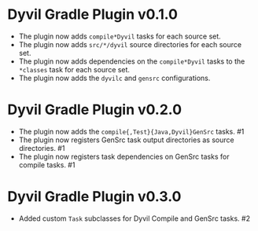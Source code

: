# Dyvil Gradle Plugin v0.1.0

+ The plugin now adds `compile*Dyvil` tasks for each source set.
+ The plugin now adds `src/*/dyvil` source directories for each source set.
+ The plugin now adds dependencies on the `compile*Dyvil` tasks to the `*classes` task for each source set.
+ The plugin now adds the `dyvilc` and `gensrc` configurations.

# Dyvil Gradle Plugin v0.2.0

+ The plugin now adds the `compile{,Test}{Java,Dyvil}GenSrc` tasks. #1
+ The plugin now registers GenSrc task output directories as source directories. #1
+ The plugin now registers task dependencies on GenSrc tasks for compile tasks. #1

# Dyvil Gradle Plugin v0.3.0

+ Added custom `Task` subclasses for Dyvil Compile and GenSrc tasks. #2
